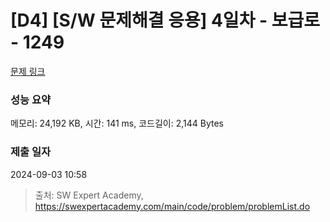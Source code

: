 # [D4] [S/W 문제해결 응용] 4일차 - 보급로 - 1249 

[문제 링크](https://swexpertacademy.com/main/code/problem/problemDetail.do?contestProbId=AV15QRX6APsCFAYD) 

### 성능 요약

메모리: 24,192 KB, 시간: 141 ms, 코드길이: 2,144 Bytes

### 제출 일자

2024-09-03 10:58



> 출처: SW Expert Academy, https://swexpertacademy.com/main/code/problem/problemList.do